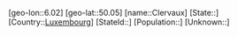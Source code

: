 ﻿---
location: [50.05,6.02]
type: City
tags:
- geo/City


SpocWebEntityId: 29626
isDeleted: false
confidential: public

---
[geo-lon::6.02]
[geo-lat::50.05]
[name::Clervaux]
[State::]
[Country::[Luxembourg](geo/Continent/Europe/Luxembourg.md)]
[StateId::]
[Population::]
[Unknown::]

